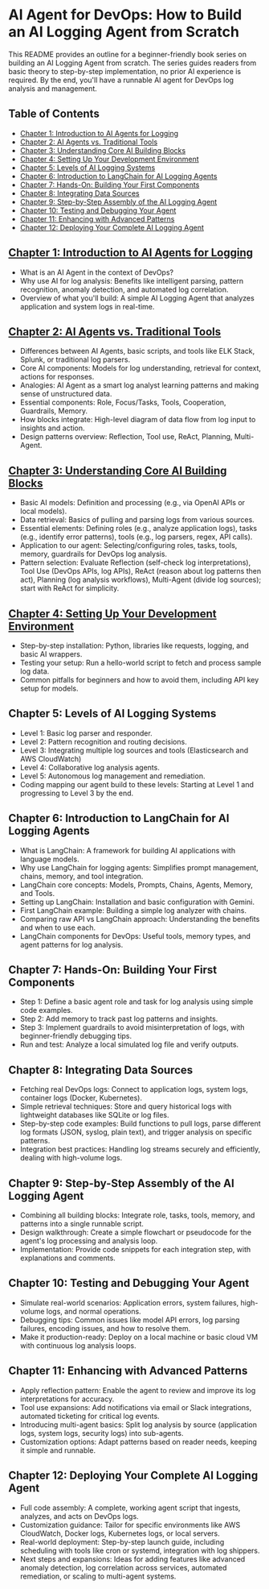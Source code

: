 # AI Agent for DevOps: How to Build an AI Logging Agent from Scratch

This README provides an outline for a beginner-friendly book series on building an AI Logging Agent from scratch. The series guides readers from basic theory to step-by-step implementation, no prior AI experience is required. By the end, you'll have a runnable AI agent for DevOps log analysis and management.

## Table of Contents

- [Chapter 1: Introduction to AI Agents for Logging](#chapter-1-introduction-to-ai-agents-for-logging)
- [Chapter 2: AI Agents vs. Traditional Tools](#chapter-2-key-concepts-ai-agents-vs-traditional-tools)
- [Chapter 3: Understanding Core AI Building Blocks](#chapter-3-understanding-core-ai-building-blocks)
- [Chapter 4: Setting Up Your Development Environment](#chapter-4-setting-up-your-development-environment)
- [Chapter 5: Levels of AI Logging Systems](#chapter-5-levels-of-ai-logging-systems)
- [Chapter 6: Introduction to LangChain for AI Logging Agents](#chapter-6-introduction-to-langchain-for-ai-logging-agents)
- [Chapter 7: Hands-On: Building Your First Components](#chapter-7-hands-on-building-your-first-components)
- [Chapter 8: Integrating Data Sources](#chapter-8-integrating-data-sources)
- [Chapter 9: Step-by-Step Assembly of the AI Logging Agent](#chapter-9-step-by-step-assembly-of-the-ai-logging-agent)
- [Chapter 10: Testing and Debugging Your Agent](#chapter-10-testing-and-debugging-your-agent)
- [Chapter 11: Enhancing with Advanced Patterns](#chapter-11-enhancing-with-advanced-patterns)
- [Chapter 12: Deploying Your Complete AI Logging Agent](#chapter-12-final-project-deploying-your-complete-ai-logging-agent)

## [Chapter 1: Introduction to AI Agents for Logging](./01-introduction-to-ai-agents-for-logging.md)

- What is an AI Agent in the context of DevOps?
- Why use AI for log analysis: Benefits like intelligent parsing, pattern recognition, anomaly detection, and automated log correlation.
- Overview of what you'll build: A simple AI Logging Agent that analyzes application and system logs in real-time.

## [Chapter 2: AI Agents vs. Traditional Tools](./02-ai-agents-vs-traditional-tools.md)

- Differences between AI Agents, basic scripts, and tools like ELK Stack, Splunk, or traditional log parsers.
- Core AI components: Models for log understanding, retrieval for context, actions for responses.
- Analogies: AI Agent as a smart log analyst learning patterns and making sense of unstructured data.
- Essential components: Role, Focus/Tasks, Tools, Cooperation, Guardrails, Memory.
- How blocks integrate: High-level diagram of data flow from log input to insights and action.
- Design patterns overview: Reflection, Tool use, ReAct, Planning, Multi-Agent.

## [Chapter 3: Understanding Core AI Building Blocks](./03-understanding-core-ai-building-blocks.md)

- Basic AI models: Definition and processing (e.g., via OpenAI APIs or local models).
- Data retrieval: Basics of pulling and parsing logs from various sources.
- Essential elements: Defining roles (e.g., analyze application logs), tasks (e.g., identify error patterns), tools (e.g., log parsers, regex, API calls).
- Application to our agent: Selecting/configuring roles, tasks, tools, memory, guardrails for DevOps log analysis.
- Pattern selection: Evaluate Reflection (self-check log interpretations), Tool Use (DevOps APIs, log APIs), ReAct (reason about log patterns then act), Planning (log analysis workflows), Multi-Agent (divide log sources); start with ReAct for simplicity.

## [Chapter 4: Setting Up Your Development Environment](./04-setting-up-your-development-environment.md)

- Step-by-step installation: Python, libraries like requests, logging, and basic AI wrappers.
- Testing your setup: Run a hello-world script to fetch and process sample log data.
- Common pitfalls for beginners and how to avoid them, including API key setup for models.

## Chapter 5: Levels of AI Logging Systems

- Level 1: Basic log parser and responder.
- Level 2: Pattern recognition and routing decisions.
- Level 3: Integrating multiple log sources and tools (Elasticsearch and AWS CloudWatch)
- Level 4: Collaborative log analysis agents.
- Level 5: Autonomous log management and remediation.
- Coding mapping our agent build to these levels: Starting at Level 1 and progressing to Level 3 by the end.

## Chapter 6: Introduction to LangChain for AI Logging Agents

- What is LangChain: A framework for building AI applications with language models.
- Why use LangChain for logging agents: Simplifies prompt management, chains, memory, and tool integration.
- LangChain core concepts: Models, Prompts, Chains, Agents, Memory, and Tools.
- Setting up LangChain: Installation and basic configuration with Gemini.
- First LangChain example: Building a simple log analyzer with chains.
- Comparing raw API vs LangChain approach: Understanding the benefits and when to use each.
- LangChain components for DevOps: Useful tools, memory types, and agent patterns for log analysis.

## Chapter 7: Hands-On: Building Your First Components

- Step 1: Define a basic agent role and task for log analysis using simple code examples.
- Step 2: Add memory to track past log patterns and insights.
- Step 3: Implement guardrails to avoid misinterpretation of logs, with beginner-friendly debugging tips.
- Run and test: Analyze a local simulated log file and verify outputs.

## Chapter 8: Integrating Data Sources

- Fetching real DevOps logs: Connect to application logs, system logs, container logs (Docker, Kubernetes).
- Simple retrieval techniques: Store and query historical logs with lightweight databases like SQLite or log files.
- Step-by-step code examples: Build functions to pull logs, parse different log formats (JSON, syslog, plain text), and trigger analysis on specific patterns.
- Integration best practices: Handling log streams securely and efficiently, dealing with high-volume logs.

## Chapter 9: Step-by-Step Assembly of the AI Logging Agent

- Combining all building blocks: Integrate role, tasks, tools, memory, and patterns into a single runnable script.
- Design walkthrough: Create a simple flowchart or pseudocode for the agent's log processing and analysis loop.
- Implementation: Provide code snippets for each integration step, with explanations and comments.

## Chapter 10: Testing and Debugging Your Agent

- Simulate real-world scenarios: Application errors, system failures, high-volume logs, and normal operations.
- Debugging tips: Common issues like model API errors, log parsing failures, encoding issues, and how to resolve them.
- Make it production-ready: Deploy on a local machine or basic cloud VM with continuous log analysis loops.

## Chapter 11: Enhancing with Advanced Patterns

- Apply reflection pattern: Enable the agent to review and improve its log interpretations for accuracy.
- Tool use expansions: Add notifications via email or Slack integrations, automated ticketing for critical log events.
- Introducing multi-agent basics: Split log analysis by source (application logs, system logs, security logs) into sub-agents.
- Customization options: Adapt patterns based on reader needs, keeping it simple and runnable.

## Chapter 12: Deploying Your Complete AI Logging Agent

- Full code assembly: A complete, working agent script that ingests, analyzes, and acts on DevOps logs.
- Customization guidance: Tailor for specific environments like AWS CloudWatch, Docker logs, Kubernetes logs, or local servers.
- Real-world deployment: Step-by-step launch guide, including scheduling with tools like cron or systemd, integration with log shippers.
- Next steps and expansions: Ideas for adding features like advanced anomaly detection, log correlation across services, automated remediation, or scaling to multi-agent systems.